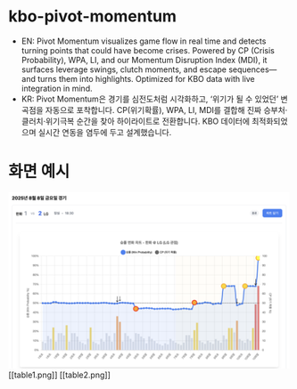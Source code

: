 # kbo-pivot-momentum
- EN: Pivot Momentum visualizes game flow in real time and detects turning points that could have become crises. Powered by CP (Crisis Probability), WPA, LI, and our Momentum Disruption Index (MDI), it surfaces leverage swings, clutch moments, and escape sequences—and turns them into highlights. Optimized for KBO data with live integration in mind.
- KR: Pivot Momentum은 경기를 심전도처럼 시각화하고, ‘위기가 될 수 있었던’ 변곡점을 자동으로 포착합니다. CP(위기확률), WPA, LI, MDI를 결합해 진짜 승부처·클러치·위기극복 순간을 찾아 하이라이트로 전환합니다. KBO 데이터에 최적화되었으며 실시간 연동을 염두에 두고 설계했습니다.

# 화면 예시
![image](main.png)
[[table1.png]]
[[table2.png]]
